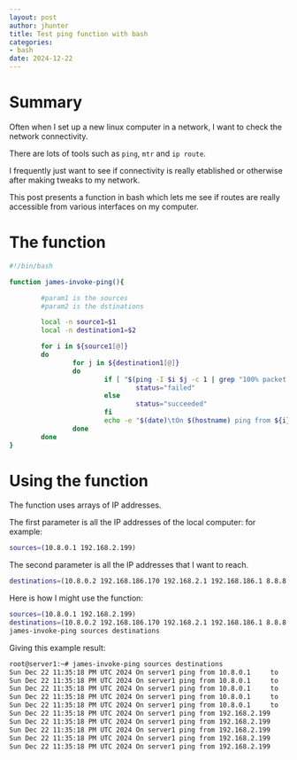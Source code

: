 ```yaml
---
layout: post
author: jhunter
title: Test ping function with bash 
categories:
- bash
date: 2024-12-22
---
```


# Summary
Often when I set up a new linux computer in a network, I want to check the network connectivity.

There are lots of tools such as `ping`, `mtr` and `ip route`. 

I frequently just want to see if connectivity is really etablished or otherwise after making tweaks to my network.

This post presents a function in bash which lets me see if routes are really accessible from various interfaces on my computer.

# The function
```bash
#!/bin/bash

function james-invoke-ping(){

        #param1 is the sources
        #param2 is the dstinations

        local -n source1=$1
        local -n destination1=$2

        for i in ${source1[@]}
        do
                for j in ${destination1[@]}
                do
                        if [ "$(ping -I $i $j -c 1 | grep "100% packet loss")" != "" ] ; then
                                status="failed"
                        else
                                status="succeeded"
                        fi
                        echo -e "$(date)\tOn $(hostname) ping from ${i}\tto\t${j}\t${status}"
                done
        done
}

```

# Using the function
The function uses arrays of IP addresses.

The first parameter is all the IP addresses of the local computer: for example:
```bash
sources=(10.8.0.1 192.168.2.199)
```
The second parameter is all the IP addresses that I want to reach.
```bash
destinations=(10.8.0.2 192.168.186.170 192.168.2.1 192.168.186.1 8.8.8.8)
```
Here is how I might use the function:
```bash
sources=(10.8.0.1 192.168.2.199)
destinations=(10.8.0.2 192.168.186.170 192.168.2.1 192.168.186.1 8.8.8.8)
james-invoke-ping sources destinations
```
Giving this example result:
```bash
root@server1:~# james-invoke-ping sources destinations
Sun Dec 22 11:35:18 PM UTC 2024 On server1 ping from 10.8.0.1     to      10.8.0.2        succeeded
Sun Dec 22 11:35:18 PM UTC 2024 On server1 ping from 10.8.0.1     to      192.168.186.170 failed
Sun Dec 22 11:35:18 PM UTC 2024 On server1 ping from 10.8.0.1     to      192.168.2.1     succeeded
Sun Dec 22 11:35:18 PM UTC 2024 On server1 ping from 10.8.0.1     to      192.168.186.1   failed
Sun Dec 22 11:35:18 PM UTC 2024 On server1 ping from 10.8.0.1     to      8.8.8.8 succeeded
Sun Dec 22 11:35:18 PM UTC 2024 On server1 ping from 192.168.2.199        to      10.8.0.2        succeeded
Sun Dec 22 11:35:18 PM UTC 2024 On server1 ping from 192.168.2.199        to      192.168.186.170 failed
Sun Dec 22 11:35:18 PM UTC 2024 On server1 ping from 192.168.2.199        to      192.168.2.1     succeeded
Sun Dec 22 11:35:18 PM UTC 2024 On server1 ping from 192.168.2.199        to      192.168.186.1   failed
Sun Dec 22 11:35:18 PM UTC 2024 On server1 ping from 192.168.2.199        to      8.8.8.8 succeeded
